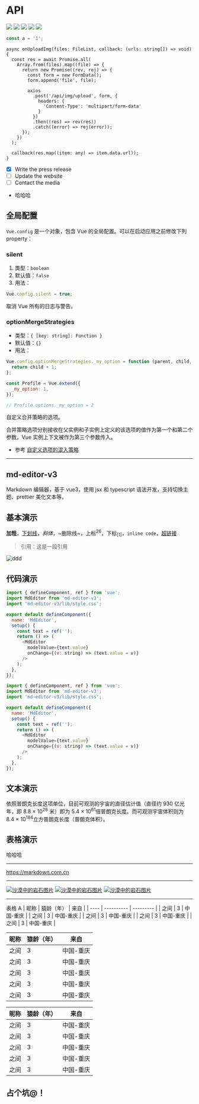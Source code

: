 # API

![](https://img.shields.io/github/stars/imzbf/md-editor-v3?style=social) ![](https://img.shields.io/npm/dw/md-editor-v3) ![](https://img.shields.io/bundlephobia/min/md-editor-v3) ![](https://img.shields.io/github/license/imzbf/md-editor-v3) ![](https://img.shields.io/github/package-json/v/imzbf/md-editor-v3)

```js
const a = '1';
```

```
async onUploadImg(files: FileList, callback: (urls: string[]) => void) {
  const res = await Promise.all(
    Array.from(files).map((file) => {
      return new Promise((rev, rej) => {
        const form = new FormData();
        form.append('file', file);

        axios
          .post('/api/img/upload', form, {
            headers: {
              'Content-Type': 'multipart/form-data'
            }
          })
          .then((res) => rev(res))
          .catch((error) => rej(error));
      });
    })
  );

  callback(res.map((item: any) => item.data.url));
}
```

- [x] Write the press release
- [ ] Update the website
- [ ] Contact the media
- 哈哈哈

## 全局配置

`Vue.config` 是一个对象，包含 Vue 的全局配置。可以在启动应用之前修改下列 property：

### silent

1. 类型：`boolean`
2. 默认值：`false`
3. 用法：

```js
Vue.config.silent = true;
```

取消 Vue 所有的日志与警告。

### optionMergeStrategies

- 类型：`{ [key: string]: Function }`
- 默认值：`{}`
- 用法：

```js
Vue.config.optionMergeStrategies._my_option = function (parent, child, vm) {Vue.config.optionMergeStrategies._my_option = function (parent, child, vm) {
  return child + 1;
};

const Profile = Vue.extend({
  _my_option: 1,
});

// Profile.options._my_option = 2
```

自定义合并策略的选项。

合并策略选项分别接收在父实例和子实例上定义的该选项的值作为第一个和第二个参数，Vue 实例上下文被作为第三个参数传入。

- 参考 [自定义选项的混入策略](自定义选项的混入策略)

<hr>

## md-editor-v3

Markdown 编辑器，基于 vue3，使用 jsx 和 typescript 语法开发，支持切换主题、prettier 美化文本等。

## 基本演示

**加粗**，<u>下划线</u>，_斜体_，~删除线~，上标<sup>26</sup>，下标<sub>[1]</sub>，`inline code`，[超链接](https://imbf.cc)

> 引用：这是一段引用

![ddd](https://p9-juejin.byteimg.com/tos-cn-i-k3u1fbpfcp/6d93b5ac7338479fb7fd0b94ba6e003a~tplv-k3u1fbpfcp-watermark.image)

## 代码演示

```js
import { defineComponent, ref } from 'vue';
import MdEditor from 'md-editor-v3';
import 'md-editor-v3/lib/style.css';

export default defineComponent({
  name: 'MdEditor',
  setup() {
    const text = ref('');
    return () => (
      <MdEditor
        modelValue={text.value}
        onChange={(v: string) => (text.value = v)}
      />
    );
  },
});
```

```js
import { defineComponent, ref } from 'vue';
import MdEditor from 'md-editor-v3';
import 'md-editor-v3/lib/style.css';

export default defineComponent({
  name: 'MdEditor',
  setup() {
    const text = ref('');
    return () => (
      <MdEditor
        modelValue={text.value}
        onChange={(v: string) => (text.value = v)}
      />
    );
  },
});
```

## 文本演示

依照普朗克长度这项单位，目前可观测的宇宙的直径估计值（直径约 930 亿光年，即 8.8 × 10<sup>26</sup> 米）即为 5.4 × 10<sup>61</sup>倍普朗克长度。而可观测宇宙体积则为 8.4 × 10<sup>184</sup>立方普朗克长度（普朗克体积）。

## 表格演示

哈哈哈

---

<https://markdown.com.cn>

---

[![沙漠中的岩石图片](https://markdown.com.cn/assets/img/shiprock.c3b9a023.jpg 'Shiprock')](https://markdown.com.cn)
[![沙漠中的岩石图片](https://markdown.com.cn/assets/img/shiprock.c3b9a023.jpg 'Shiprock')](https://markdown.com.cn)
[![沙漠中的岩石图片](https://markdown.com.cn/assets/img/shiprock.c3b9a023.jpg 'Shiprock')](https://markdown.com.cn)

---

表格 A
| 昵称 | 猿龄（年） | 来自 |
| ---- | ---------- | --------- |
| 之间 | 3 | 中国-重庆 |
| 之间 | 3 | 中国-重庆 |
| 之间 | 3 | 中国-重庆 |
| 之间 | 3 | 中国-重庆 |
| 之间 | 3 | 中国-重庆 |

| 昵称 | 猿龄（年） | 来自      |
| ---- | ---------- | --------- |
| 之间 | 3          | 中国-重庆 |
| 之间 | 3          | 中国-重庆 |
| 之间 | 3          | 中国-重庆 |
| 之间 | 3          | 中国-重庆 |
| 之间 | 3          | 中国-重庆 |

| 昵称 | 猿龄（年） | 来自      |
| ---- | ---------- | --------- |
| 之间 | 3          | 中国-重庆 |
| 之间 | 3          | 中国-重庆 |
| 之间 | 3          | 中国-重庆 |
| 之间 | 3          | 中国-重庆 |
| 之间 | 3          | 中国-重庆 |

## 占个坑@！
